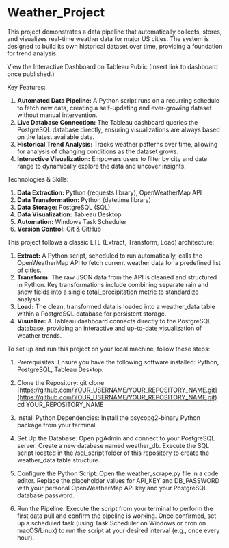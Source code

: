 # Weather_Project
This project demonstrates a data pipeline that automatically collects, stores, and visualizes real-time weather data for major US cities. The system is designed to build its own historical dataset over time, providing a foundation for trend analysis.

View the Interactive Dashboard on Tableau Public
(Insert link to dashboard once published.)

Key Features:
1. **Automated Data Pipeline:** A Python script runs on a recurring schedule to fetch new data, creating a self-updating and ever-growing dataset without manual intervention.
2. **Live Database Connection:** The Tableau dashboard queries the PostgreSQL database directly, ensuring visualizations are always based on the latest available data.
3. **Historical Trend Analysis:** Tracks weather patterns over time, allowing for analysis of changing conditions as the dataset grows.
4. **Interactive Visualization:** Empowers users to filter by city and date range to dynamically explore the data and uncover insights.

Technologies & Skills:
1. **Data Extraction:** Python (requests library), OpenWeatherMap API
2. **Data Transformation:** Python (datetime library)
3. **Data Storage:** PostgreSQL (SQL)
4. **Data Visualization:** Tableau Desktop
5. **Automation:** Windows Task Scheduler
6. **Version Control:** Git & GitHub

This project follows a classic ETL (Extract, Transform, Load) architecture:
1. **Extract:** A Python script, scheduled to run automatically, calls the OpenWeatherMap API to fetch current weather data for a predefined list of cities.
2. **Transform:** The raw JSON data from the API is cleaned and structured in Python. Key transformations include combining separate rain and snow fields into a single total_precipitation metric to standardize analysis
3. **Load:** The clean, transformed data is loaded into a weather_data table within a PostgreSQL database for persistent storage.
4. **Visualize:** A Tableau dashboard connects directly to the PostgreSQL database, providing an interactive and up-to-date visualization of weather trends.

To set up and run this project on your local machine, follow these steps:
1. Prerequisites: 
Ensure you have the following software installed:
Python,
PostgreSQL,
Tableau Desktop.

2. Clone the Repository:
git clone [https://github.com/YOUR_USERNAME/YOUR_REPOSITORY_NAME.git](https://github.com/YOUR_USERNAME/YOUR_REPOSITORY_NAME.git)
cd YOUR_REPOSITORY_NAME

3. Install Python Dependencies:
Install the psycopg2-binary Python package from your terminal.

4. Set Up the Database:
Open pgAdmin and connect to your PostgreSQL server.
Create a new database named weather_db.
Execute the SQL script located in the /sql_script folder of this repository to create the weather_data table structure.

5. Configure the Python Script:
Open the weather_scrape.py file in a code editor.
Replace the placeholder values for API_KEY and DB_PASSWORD with your personal OpenWeatherMap API key and your PostgreSQL database password.

6. Run the Pipeline:
Execute the script from your terminal to perform the first data pull and confirm the pipeline is working.
Once confirmed, set up a scheduled task (using Task Scheduler on Windows or cron on macOS/Linux) to run the script at your desired interval (e.g., once every hour).
